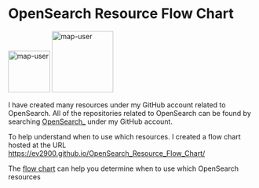 # OpenSearch Resource Flow Chart

 <img width="85" alt="map-user" src="https://img.shields.io/badge/views-475-green"> <img width="125" alt="map-user" src="https://img.shields.io/badge/unique visits-160-green">

I have created many resources under my GitHub account related to OpenSearch. All of the repositories related to OpenSearch can be found by searching [OpenSearch_](https://github.com/ev2900?tab=repositories&q=OpenSearch_&type=&language=&sort=) under my GitHub account.

To help understand when to use which resources. I created a flow chart hosted at the URL https://ev2900.github.io/OpenSearch_Resource_Flow_Chart/

The [flow chart](https://ev2900.github.io/OpenSearch_Resource_Flow_Chart/) can help you determine when to use which OpenSearch resources
